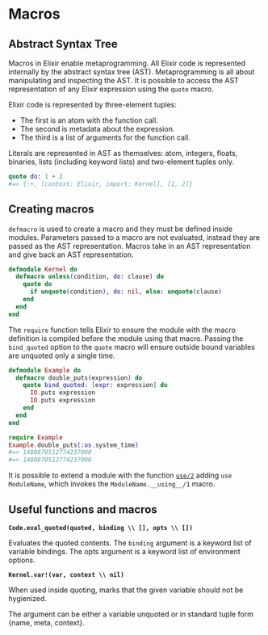 # Macros

## Abstract Syntax Tree

Macros in Elixir enable metaprogramming. All Elixir code is represented internally by the abstract syntax tree (AST). Metaprogramming is all about manipulating and inspecting the AST. It is possible to access the AST representation of any Elixir expression using the `quote` macro.

Elixir code is represented by three-element tuples:

* The first is an atom with the function call.
* The second is metadata about the expression.
* The third is a list of arguments for the function call.

Literals are represented in AST as themselves: atom, integers, floats, binaries, lists (including keyword lists) and two-element tuples only.

```elixir
quote do: 1 + 2
#=> {:+, [context: Elixir, import: Kernel], [1, 2]}
```

## Creating macros

`defmacro` is used to create a macro and they must be defined inside modules. Parameters passed to a macro are not evaluated, instead they are passed as the AST representation. Macros take in an AST representation and give back an AST representation.

```elixir
defmodule Kernel do
  defmacro unless(condition, do: clause) do
    quote do
      if unquote(condition), do: nil, else: unquote(clause)
    end
  end
end
```

The `require` function tells Elixir to ensure the module with the macro definition is compiled before the module using that macro. Passing the `bind_quoted` option to the `quote` macro will ensure outside bound variables are unquoted only a single time.

```elixir
defmodule Example do
  defmacro double_puts(expression) do
    quote bind_quoted: [expr: expression] do
      IO.puts expression
      IO.puts expression
    end
  end
end

require Example
Example.double_puts(:os.system_time)
#=> 1480870512774237000
#=> 1480870512774237000
```

It is possible to extend a module with the function [`use/2`](/elixir/2016/11/15/syntax.html#use) adding `use ModuleName`, which invokes the `ModuleName.__using__/1` macro.

## Useful functions and macros

**`Code.eval_quoted(quoted, binding \\ [], opts \\ [])`**

Evaluates the quoted contents. The `binding` argument is a keyword list of variable bindings. The opts argument is a keyword list of environment options.

**`Kernel.var!(var, context \\ nil)`**

When used inside quoting, marks that the given variable should not be hygienized.

The argument can be either a variable unquoted or in standard tuple form {name, meta, context}.
